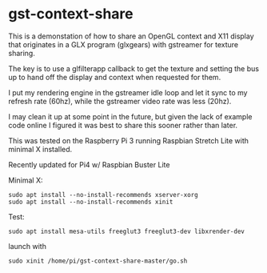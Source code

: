 # gst-context-share

This is a demonstation of how to share an OpenGL context and X11 display that originates in a GLX program (glxgears) with gstreamer for texture sharing.

The key is to use a glfilterapp callback to get the texture and setting the bus up to hand off the display and context when requested for them.

I put my rendering engine in the gstreamer idle loop and let it sync to my refresh rate (60hz), while the gstreamer video rate was less (20hz).

I may clean it up at some point in the future, but given the lack of example code online I figured it was best to share this sooner rather than later.

This was tested on the Raspberry Pi 3 running Raspbian Stretch Lite with minimal X installed.

Recently updated for Pi4 w/ Raspbian Buster Lite 

Minimal X:
```
sudo apt install --no-install-recommends xserver-xorg
sudo apt install --no-install-recommends xinit
```
Test:
```
sudo apt install mesa-utils freeglut3 freeglut3-dev libxrender-dev
```
launch with 
```
sudo xinit /home/pi/gst-context-share-master/go.sh
```
